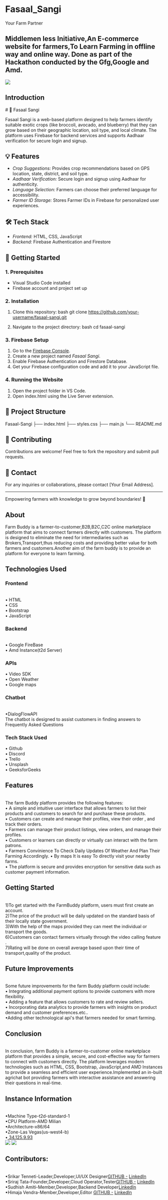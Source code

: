 # Fasaal_Sangi
 
Your Farm Partner</h1>
<h2>Middlemen less Initiative,An E-commerce website for farmers,To Learn Farming in offline way and online way.
Done as part of the Hackathon conducted by the Gfg,Google and Amd.</h2>
<img src="https://user-images.githubusercontent.com/95526528/232857161-ba1ea007-f656-4962-9bd1-829fdd925184.png">
<h2>Introduction</h2>
# 🌱 Fasaal Sangi

Fasaal Sangi is a web-based platform designed to help farmers identify suitable exotic crops (like broccoli, avocado, and blueberry) that they can grow based on their geographic location, soil type, and local climate. The platform uses Firebase for backend services and supports Aadhaar verification for secure login and signup.

## 💡 Features
- *Crop Suggestions:* Provides crop recommendations based on GPS location, state, district, and soil type.
- *Aadhaar Verification:* Secure login and signup using Aadhaar for authenticity.
- *Language Selection:* Farmers can choose their preferred language for accessibility.
- *Farmer ID Storage:* Stores Farmer IDs in Firebase for personalized user experiences.

## 🛠 Tech Stack
- *Frontend:* HTML, CSS, JavaScript
- *Backend:* Firebase Authentication and Firestore

## 🚀 Getting Started

### 1. Prerequisites
- Visual Studio Code installed
- Firebase account and project set up

### 2. Installation
1. Clone this repository:
   bash
   git clone https://github.com/your-username/fasaal-sangi.git
   
2. Navigate to the project directory:
   bash
   cd fasaal-sangi
   

### 3. Firebase Setup
1. Go to the [Firebase Console](https://console.firebase.google.com/).
2. Create a new project named *Fasaal Sangi*.
3. Enable Firebase Authentication and Firestore Database.
4. Get your Firebase configuration code and add it to your JavaScript file.

### 4. Running the Website
1. Open the project folder in VS Code.
2. Open index.html using the Live Server extension.

## 📁 Project Structure

Fasaal-Sangi
├── index.html
├── styles.css
├── main.js
└── README.md


## 🤝 Contributing
Contributions are welcome! Feel free to fork the repository and submit pull requests.

## 📧 Contact
For any inquiries or collaborations, please contact [Your Email Address].

---

Empowering farmers with knowledge to grow beyond boundaries! 🌱

<h2>About</h2>
Farm Buddy is a farmer-to-customer,B2B,B2C,C2C online marketplace platform that aims to connect farmers directly with customers. The platform is designed to eliminate the need for intermediaries such as Brokers,Transport,thus reducing costs and providing better value for both farmers and customers.Another aim of the farm buddy is to provide an platform for everyone to learn farming.
<h2>Technologies Used</h2>
<h3>Frontend</h3><br>
•	HTML<br>
•	CSS<br>
•	Bootstrap<br>
•	JavaScript<br>
<h3>Backend</h3><br>
•	Google FireBase<br>
•	Amd Instance(t2d Server)<br>
<h3>APIs</h3>
•	Video SDK<br>
•	Open Weather<br>
•	Google maps<br>
<h3>Chatbot</h3><br>
•DialogFlowAPI<br>
The chatbot is designed to assist customers in finding answers to Frequently Asked Questions<br>
<h3>Tech Stack Used</h3>
•	Github<br>
•	Discord<br>
•	Trello<br>
•	Unsplash<br>
•	GeeksforGeeks<br>

<h2>Features</h2><br>
The farm Buddy platform provides the following features:<br>
•	A simple and intuitive user interface that allows farmers to list their products and customers to search for and purchase these products.<br>
•	Customers can create and manage their profiles, view their order , and track their orders.<br>
•	Farmers can manage their product listings, view orders, and manage their profiles.<br>
•	Customers or learners can directly or virtually can interact with the farm patrons.<br>
•	Farmers Convinience To Check Daily Updates Of Weather And Plan Their Farming Accordingly.
• By maps It is easy To directly visit your nearby farms.<br>
•	The platform is secure and provides encryption for sensitive data such as customer payment information.<br>
<h2>Getting Started</h2><br>
1)To get started with the FarmBuddy platform, users must first create an account.<br>
2)The price of the product will be daily updated on the standard basis of their locally state government.<br>
3)With the help of the maps provided they can meet the individual or transport the goods.<br>
6)Customers can contact farmers virtually through the video calling feature .<br>
7)Rating will be done on overall average based upon their time of transport,quality of the product.<br>
<h2>Future Improvements</h2><br>
Some future improvements for the farm Buddy platform could include:<br>
•	Integrating additional payment options to provide customers with more flexibility.<br>
•	Adding a feature that allows customers to rate and review sellers.<br>
•	Incorporating data analytics to provide farmers with insights on product demand and customer preferences.etc..<br>
•Adding other technological api's that farmers needed for smart farming.<br>
<h2>Conclusion</h2><br>
In conclusion, farm Buddy is a farmer-to-customer online marketplace platform that provides a simple, secure, and cost-effective way for farmers to connect with customers directly. The platform leverages modern technologies such as HTML, CSS, Bootstrap, JavaScript,and AMD Instances to provide a seamless and efficient user experience.Implemented an in-built agrichat bot providing farmers with interactive assistance and answering their questions in real-time.<br>
<h2>Instance Information</h2><br>
•Machine Type-t2d-standard-1<br>
•CPU Platform-AMD Milian<br>
•Architecture-x86/64<br>
•Zone-Las Vegas(us-west4-b)<br>
•<a href="http://34.125.9.93"> 34.125.9.93 </a> <br>
<img src="https://user-images.githubusercontent.com/95526528/232857975-04ff720c-b5bf-4e5d-92ef-953dc9ef121f.png">
<img src="https://user-images.githubusercontent.com/95526528/232858102-55f2ddcd-b4d0-4ee8-8ff8-89170c718bd9.png"><br>
<h2>Contributors:</h2><br>
•Srikar Tenneti-Leader,Developer,UI/UX Designer<a href="https://github.com/tinkten7">GITHUB    -</a> <a href="https://www.linkedin.com/in/srikar-tenneti-849522235/">LinkedIn</a><br>
•Sriraj Tata-Founder,Developer,Cloud Operator,Tester<a href="https://github.com/STRIDER1512">GITHUB    -</a> <a href="https://www.linkedin.com/in/sriraj-tata-0499b7228/">LinkedIn</a><br>
•Sudhish Amiti-Member,Developer,Backend Developer<a href="https://www.linkedin.com/in/sudhish-amiti-491805224/">LinkedIn</a> <br>
•Himaja Vendra-Member,Developer,Editor <a href="https://github.com/himajavendra">GITHUB   -</a> <a href="https://www.linkedin.com/in/himaja-vendra-48581324b/">LinkedIn</a> <br>
